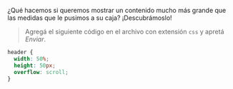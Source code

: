 ¿Qué hacemos si queremos mostrar un contenido mucho más grande que las medidas que le pusimos a su caja? ¡Descubrámoslo! 

> Agregá el siguiente código en el archivo con extensión `css` y apretá _Enviar_.
>
```css
header {
  width: 50%;
  height: 50px;
  overflow: scroll; 
}
```